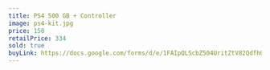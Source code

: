 ```yaml
---
title: PS4 500 GB + Controller
image: ps4-kit.jpg
price: 150
retailPrice: 334
sold: true
buyLink: https://docs.google.com/forms/d/e/1FAIpQLScbZ504UritZtV82QdfhQuVMZgGHU2o9nqQIv8dhNlFesLBEw/viewform?entry.1902462749=PS4+%2B+Controller
---
```


